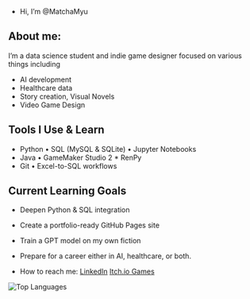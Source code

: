 - Hi, I’m @MatchaMyu

## About me:
I’m a data science student and indie game designer focused on various things including
- AI development
- Healthcare data 
- Story creation, Visual Novels
- Video Game Design

## Tools I Use & Learn
- Python • SQL (MySQL & SQLite) • Jupyter Notebooks  
- Java • GameMaker Studio 2 * RenPy
- Git • Excel-to-SQL workflows

## Current Learning Goals
- Deepen Python & SQL integration  
- Create a portfolio-ready GitHub Pages site  
- Train a GPT model on my own fiction  
- Prepare for a career either in AI, healthcare, or both. 

  
- How to reach me:
  [LinkedIn](https://www.linkedin.com/in/kyle-smith-41b228227/)
  [Itch.io Games](https://matchamyu.itch.io)

![Top Languages](https://github-readme-stats.vercel.app/api/top-langs/?username=MatchaMyu&layout=compact&theme=default)

<!---
MatchaMyu/MatchaMyu is a ✨ special ✨ repository because its `README.md` (this file) appears on your GitHub profile.
You can click the Preview link to take a look at your changes.
--->
